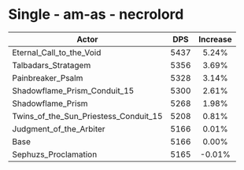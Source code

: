 # Single - am-as - necrolord
| Actor | DPS | Increase |
|---|:---:|:---:|
|Eternal_Call_to_the_Void|5437|5.24%|
|Talbadars_Stratagem|5356|3.69%|
|Painbreaker_Psalm|5328|3.14%|
|Shadowflame_Prism_Conduit_15|5300|2.61%|
|Shadowflame_Prism|5268|1.98%|
|Twins_of_the_Sun_Priestess_Conduit_15|5208|0.81%|
|Judgment_of_the_Arbiter|5166|0.01%|
|Base|5166|0.00%|
|Sephuzs_Proclamation|5165|-0.01%|
